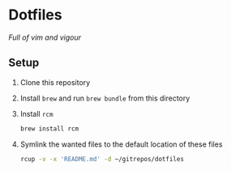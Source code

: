 # Dotfiles
*Full of vim and vigour*

## Setup
1. Clone this repository

2. Install `brew` and run `brew bundle` from this directory

3. Install `rcm`
    ```sh
    brew install rcm
    ```

4. Symlink the wanted files to the default location of these files
    ```sh
    rcup -v -x 'README.md' -d ~/gitrepos/dotfiles
    ```


